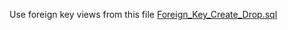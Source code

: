 Use foreign key views from this file [Foreign_Key_Create_Drop.sql](https://github.com/MohamedAbdelhalem/dbatools/blob/main/Table/Foreign_Key_Create_Drop.sql)
